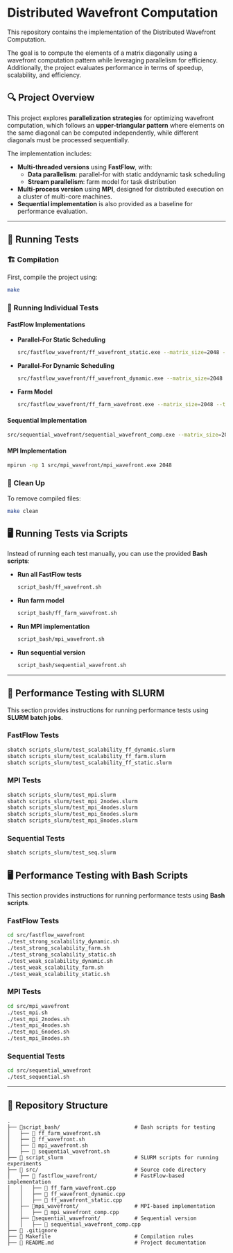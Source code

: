 # Distributed Wavefront Computation

This repository contains the implementation of the Distributed Wavefront Computation.

The goal is to compute the elements of a matrix diagonally using a wavefront computation pattern while leveraging parallelism for efficiency. Additionally, the project evaluates performance in terms of speedup, scalability, and efficiency.


## 🔍 Project Overview

This project explores **parallelization strategies** for optimizing wavefront computation, which follows an **upper-triangular pattern** where elements on the same diagonal can be computed independently, while different diagonals must be processed sequentially.

The implementation includes:
- **Multi-threaded versions** using **FastFlow**, with:
  - **Data parallelism**: parallel-for with static anddynamic task scheduling
  - **Stream parallelism**: farm model for task distribution
- **Multi-process version** using **MPI**, designed for distributed execution on a cluster of multi-core machines.
- **Sequential implementation** is also provided as a baseline for performance evaluation.
---

## 🚀 Running Tests

### 🏗️ Compilation
First, compile the project using:
```bash
make
```

### 🔬 Running Individual Tests

#### **FastFlow Implementations**
- **Parallel-For Static Scheduling**
  ```bash
  src/fastflow_wavefront/ff_wavefront_static.exe --matrix_size=2048 --threads=2 --granularity=1
  ```
- **Parallel-For Dynamic Scheduling**
  ```bash
  src/fastflow_wavefront/ff_wavefront_dynamic.exe --matrix_size=2048 --threads=2 --granularity=1
  ```
- **Farm Model**
  ```bash
  src/fastflow_wavefront/ff_farm_wavefront.exe --matrix_size=2048 --threads=2 --granularity=1
  ```

#### **Sequential Implementation**
```bash
src/sequential_wavefront/sequential_wavefront_comp.exe --matrix_size=2048
```

#### **MPI Implementation**
```bash
mpirun -np 1 src/mpi_wavefront/mpi_wavefront.exe 2048
```

### 🔄 Clean Up
To remove compiled files:
```bash
make clean
```


## 🖥️ Running Tests via Scripts

Instead of running each test manually, you can use the provided **Bash scripts**:

- **Run all FastFlow tests**
  ```bash
  script_bash/ff_wavefront.sh
  ```
- **Run farm model**
  ```bash
  script_bash/ff_farm_wavefront.sh
  ```
- **Run MPI implementation**
  ```bash
  script_bash/mpi_wavefront.sh
  ```
- **Run sequential version**
  ```bash
  script_bash/sequential_wavefront.sh
  ```
---

## 🔬 Performance Testing with SLURM

This section provides instructions for running performance tests using **SLURM batch jobs**.

### **FastFlow Tests**
```bash
sbatch scripts_slurm/test_scalability_ff_dynamic.slurm
sbatch scripts_slurm/test_scalability_ff_farm.slurm
sbatch scripts_slurm/test_scalability_ff_static.slurm
```

### **MPI Tests**
```bash
sbatch scripts_slurm/test_mpi.slurm
sbatch scripts_slurm/test_mpi_2nodes.slurm
sbatch scripts_slurm/test_mpi_4nodes.slurm
sbatch scripts_slurm/test_mpi_6nodes.slurm
sbatch scripts_slurm/test_mpi_8nodes.slurm
```

### **Sequential Tests**
```bash
sbatch scripts_slurm/test_seq.slurm
```

## 🖥️ Performance Testing with Bash Scripts

This section provides instructions for running performance tests using **Bash scripts**.

### **FastFlow Tests**
```bash
cd src/fastflow_wavefront
./test_strong_scalability_dynamic.sh
./test_strong_scalability_farm.sh
./test_strong_scalability_static.sh
./test_weak_scalability_dynamic.sh
./test_weak_scalability_farm.sh
./test_weak_scalability_static.sh
```

### **MPI Tests**
```bash
cd src/mpi_wavefront
./test_mpi.sh
./test_mpi_2nodes.sh
./test_mpi_4nodes.sh
./test_mpi_6nodes.sh
./test_mpi_8nodes.sh
```

### **Sequential Tests**
```bash
cd src/sequential_wavefront
./test_sequential.sh
```
---

## 📝 Repository Structure
```
.
├── 📂script_bash/                        # Bash scripts for testing
│   ├── 📄 ff_farm_wavefront.sh
│   ├── 📄 ff_wavefront.sh
│   ├── 📄 mpi_wavefront.sh
│   ├── 📄 sequential_wavefront.sh
├── 📂 script_slurm                       # SLURM scripts for running experiments
├── 📂 src/                               # Source code directory
│   ├── 📂 fastflow_wavefront/            # FastFlow-based implementation
│   │   ├── 📄 ff_farm_wavefront.cpp
│   │   ├── 📄 ff_wavefront_dynamic.cpp
│   │   ├── 📄 ff_wavefront_static.cpp
│   ├── 📂mpi_wavefront/                  # MPI-based implementation
│   │   ├── 📄 mpi_wavefront_comp.cpp
│   ├── 📂sequential_wavefront/           # Sequential version
│   │   ├── 📄 sequential_wavefront_comp.cpp
├── 📄 .gitignore
├── 📄 Makefile                           # Compilation rules
├── 📄 README.md                          # Project documentation
```